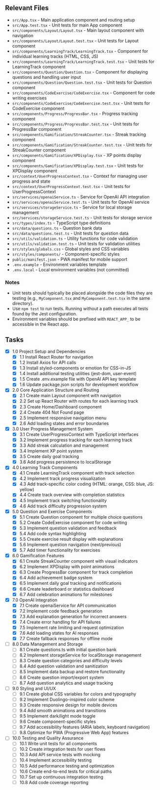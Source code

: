 ## Relevant Files

- `src/App.tsx` - Main application component and routing setup
- `src/App.test.tsx` - Unit tests for main App component
- `src/components/Layout/Layout.tsx` - Main layout component with navigation
- `src/components/Layout/Layout.test.tsx` - Unit tests for Layout component
- `src/components/LearningTrack/LearningTrack.tsx` - Component for individual learning tracks (HTML, CSS, JS)
- `src/components/LearningTrack/LearningTrack.test.tsx` - Unit tests for LearningTrack component
- `src/components/Question/Question.tsx` - Component for displaying questions and handling user input
- `src/components/Question/Question.test.tsx` - Unit tests for Question component
- `src/components/CodeExercise/CodeExercise.tsx` - Component for code writing exercises
- `src/components/CodeExercise/CodeExercise.test.tsx` - Unit tests for CodeExercise component
- `src/components/Progress/ProgressBar.tsx` - Progress tracking component
- `src/components/Progress/ProgressBar.test.tsx` - Unit tests for ProgressBar component
- `src/components/Gamification/StreakCounter.tsx` - Streak tracking component
- `src/components/Gamification/StreakCounter.test.tsx` - Unit tests for StreakCounter component
- `src/components/Gamification/XPDisplay.tsx` - XP points display component
- `src/components/Gamification/XPDisplay.test.tsx` - Unit tests for XPDisplay component
- `src/context/UserProgressContext.tsx` - Context for managing user progress and state
- `src/context/UserProgressContext.test.tsx` - Unit tests for UserProgressContext
- `src/services/openaiService.ts` - Service for OpenAI API integration
- `src/services/openaiService.test.ts` - Unit tests for OpenAI service
- `src/services/storageService.ts` - Service for local storage management
- `src/services/storageService.test.ts` - Unit tests for storage service
- `src/types/index.ts` - TypeScript type definitions
- `src/data/questions.ts` - Question bank data
- `src/data/questions.test.ts` - Unit tests for question data
- `src/utils/validation.ts` - Utility functions for code validation
- `src/utils/validation.test.ts` - Unit tests for validation utilities
- `src/styles/globals.css` - Global styles and CSS variables
- `src/styles/components/` - Component-specific styles
- `public/manifest.json` - PWA manifest for mobile support
- `.env.example` - Environment variables template
- `.env.local` - Local environment variables (not committed)

### Notes

- Unit tests should typically be placed alongside the code files they are testing (e.g., `MyComponent.tsx` and `MyComponent.test.tsx` in the same directory).
- Use `npm test` to run tests. Running without a path executes all tests found by the Jest configuration.
- Environment variables should be prefixed with `REACT_APP_` to be accessible in the React app.

## Tasks

- [x] 1.0 Project Setup and Dependencies
  - [x] 1.1 Install React Router for navigation
  - [x] 1.2 Install Axios for API calls
  - [x] 1.3 Install styled-components or emotion for CSS-in-JS
  - [x] 1.4 Install additional testing utilities (jest-dom, user-event)
  - [x] 1.5 Create .env.example file with OpenAI API key template
  - [x] 1.6 Update package.json scripts for development workflow

- [x] 2.0 Core Application Structure and Routing
  - [x] 2.1 Create main Layout component with navigation
  - [x] 2.2 Set up React Router with routes for each learning track
  - [x] 2.3 Create Home/Dashboard component
  - [x] 2.4 Create 404 Not Found page
  - [x] 2.5 Implement responsive navigation menu
  - [x] 2.6 Add loading states and error boundaries

- [x] 3.0 User Progress Management System
  - [x] 3.1 Create UserProgressContext with TypeScript interfaces
  - [x] 3.2 Implement progress tracking for each learning track
  - [x] 3.3 Add streak calculation and management
  - [x] 3.4 Implement XP point system
  - [x] 3.5 Create daily goal tracking
  - [x] 3.6 Add progress persistence to localStorage

- [x] 4.0 Learning Track Components
  - [x] 4.1 Create LearningTrack component with track selection
  - [x] 4.2 Implement track progress visualization
  - [x] 4.3 Add track-specific color coding (HTML: orange, CSS: blue, JS: yellow)
  - [x] 4.4 Create track overview with completion statistics
  - [x] 4.5 Implement track switching functionality
  - [x] 4.6 Add track difficulty progression system

- [x] 5.0 Question and Exercise Components
  - [x] 5.1 Create Question component for multiple choice questions
  - [x] 5.2 Create CodeExercise component for code writing
  - [x] 5.3 Implement question validation and feedback
  - [x] 5.4 Add code syntax highlighting
  - [x] 5.5 Create exercise result display with explanations
  - [x] 5.6 Implement question navigation (next/previous)
  - [x] 5.7 Add timer functionality for exercises

- [x] 6.0 Gamification Features
  - [x] 6.1 Create StreakCounter component with visual indicators
  - [x] 6.2 Implement XPDisplay with point animations
  - [x] 6.3 Create ProgressBar component for track completion
  - [x] 6.4 Add achievement badge system
  - [x] 6.5 Implement daily goal tracking and notifications
  - [x] 6.6 Create leaderboard or statistics dashboard
  - [x] 6.7 Add celebration animations for milestones

- [x] 7.0 OpenAI Integration
  - [x] 7.1 Create openaiService for API communication
  - [x] 7.2 Implement code feedback generation
  - [x] 7.3 Add explanation generation for incorrect answers
  - [x] 7.4 Create error handling for API failures
  - [x] 7.5 Implement rate limiting and request optimization
  - [x] 7.6 Add loading states for AI responses
  - [x] 7.7 Create fallback responses for offline mode

- [ ] 8.0 Data Management and Storage
  - [ ] 8.1 Create questions.ts with initial question bank
  - [ ] 8.2 Implement storageService for localStorage management
  - [ ] 8.3 Create question categories and difficulty levels
  - [ ] 8.4 Add question validation and sanitization
  - [ ] 8.5 Implement data backup and restore functionality
  - [ ] 8.6 Create question import/export system
  - [ ] 8.7 Add question analytics and usage tracking

- [ ] 9.0 Styling and UI/UX
  - [ ] 9.1 Create global CSS variables for colors and typography
  - [ ] 9.2 Implement Duolingo-inspired color scheme
  - [ ] 9.3 Create responsive design for mobile devices
  - [ ] 9.4 Add smooth animations and transitions
  - [ ] 9.5 Implement dark/light mode toggle
  - [ ] 9.6 Create component-specific styles
  - [ ] 9.7 Add accessibility features (ARIA labels, keyboard navigation)
  - [ ] 9.8 Optimize for PWA (Progressive Web App) features

- [ ] 10.0 Testing and Quality Assurance
  - [ ] 10.1 Write unit tests for all components
  - [ ] 10.2 Create integration tests for user flows
  - [ ] 10.3 Add API service tests with mocking
  - [ ] 10.4 Implement accessibility testing
  - [ ] 10.5 Add performance testing and optimization
  - [ ] 10.6 Create end-to-end tests for critical paths
  - [ ] 10.7 Set up continuous integration testing
  - [ ] 10.8 Add code coverage reporting
